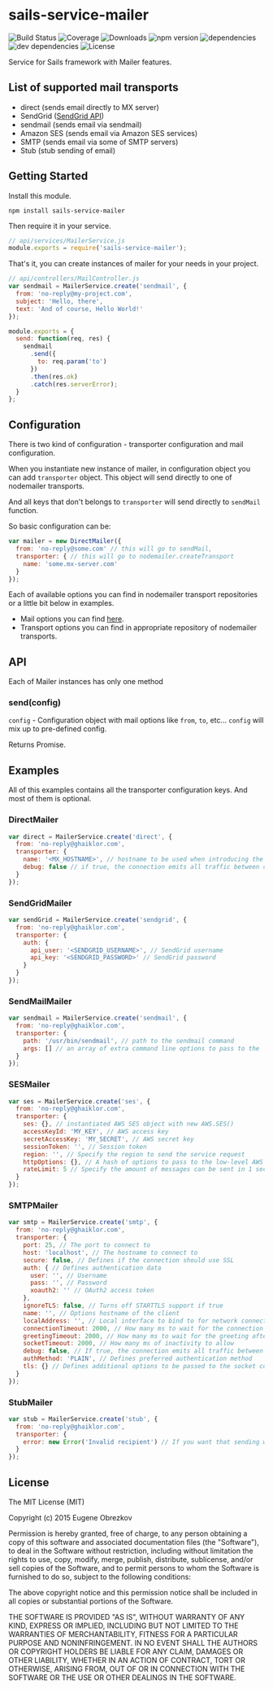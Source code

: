 # sails-service-mailer

![Build Status](https://img.shields.io/travis/ghaiklor/sails-service-mailer.svg) ![Coverage](https://img.shields.io/coveralls/ghaiklor/sails-service-mailer.svg) ![Downloads](https://img.shields.io/npm/dm/sails-service-mailer.svg) ![npm version](https://img.shields.io/npm/v/sails-service-mailer.svg) ![dependencies](https://img.shields.io/david/ghaiklor/sails-service-mailer.svg) ![dev dependencies](https://img.shields.io/david/dev/ghaiklor/sails-service-mailer.svg) ![License](https://img.shields.io/npm/l/sails-service-mailer.svg)

Service for Sails framework with Mailer features.

## List of supported mail transports

- direct (sends email directly to MX server)
- SendGrid ([SendGrid API](https://sendgrid.com/docs/API_Reference/Web_API/mail.html))
- sendmail (sends email via sendmail)
- Amazon SES (sends email via Amazon SES services)
- SMTP (sends email via some of SMTP servers)
- Stub (stub sending of email)

## Getting Started

Install this module.

```shell
npm install sails-service-mailer
```

Then require it in your service.

```javascript
// api/services/MailerService.js
module.exports = require('sails-service-mailer');
```

That's it, you can create instances of mailer for your needs in your project.

```javascript
// api/controllers/MailController.js
var sendmail = MailerService.create('sendmail', {
  from: 'no-reply@my-project.com',
  subject: 'Hello, there',
  text: 'And of course, Hello World!'
});

module.exports = {
  send: function(req, res) {
    sendmail
      .send({
        to: req.param('to')
      })
      .then(res.ok)
      .catch(res.serverError);
  }
};
```

## Configuration

There is two kind of configuration - transporter configuration and mail configuration.

When you instantiate new instance of mailer, in configuration object you can add `transporter` object.
This object will send directly to one of nodemailer transports.

And all keys that don't belongs to `transporter` will send directly to `sendMail` function.

So basic configuration can be:

```javascript
var mailer = new DirectMailer({
  from: 'no-reply@some.com' // this will go to sendMail,
  transporter: { // this will go to nodemailer.createTransport
    name: 'some.mx-server.com'
  }
});
```

Each of available options you can find in nodemailer transport repositories or a little bit below in examples.

- Mail options you can find [here](http://www.nodemailer.com/#e-mail-message-fields).
- Transport options you can find in appropriate repository of nodemailer transports.

## API

Each of Mailer instances has only one method

### send(config)

`config` - Configuration object with mail options like `from`, `to`, etc... `config` will mix up to pre-defined config.

Returns Promise.

## Examples

All of this examples contains all the transporter configuration keys. And most of them is optional.

### DirectMailer

```javascript
var direct = MailerService.create('direct', {
  from: 'no-reply@ghaiklor.com',
  transporter: {
    name: '<MX_HOSTNAME>', // hostname to be used when introducing the client to the MX server
    debug: false // if true, the connection emits all traffic between client and server as `log` events
  }
});
```

### SendGridMailer

```javascript
var sendGrid = MailerService.create('sendgrid', {
  from: 'no-reply@ghaiklor.com',
  transporter: {
    auth: {
      api_user: '<SENDGRID_USERNAME>', // SendGrid username
      api_key: '<SENDGRID_PASSWORD>' // SendGrid password
    }
  }
});
```

### SendMailMailer

```javascript
var sendmail = MailerService.create('sendmail', {
  from: 'no-reply@ghaiklor.com',
  transporter: {
    path: '/usr/bin/sendmail', // path to the sendmail command
    args: [] // an array of extra command line options to pass to the `sendmail` command
  }
});
```

### SESMailer

```javascript
var ses = MailerService.create('ses', {
  from: 'no-reply@ghaiklor.com',
  transporter: {
    ses: {}, // instantiated AWS SES object with new AWS.SES()
    accessKeyId: 'MY_KEY', // AWS access key
    secretAccessKey: 'MY_SECRET', // AWS secret key
    sessionToken: '', // Session token
    region: '', // Specify the region to send the service request
    httpOptions: {}, // A hash of options to pass to the low-level AWS HTTP request
    rateLimit: 5 // Specify the amount of messages can be sent in 1 second
  }
});
```

### SMTPMailer

```javascript
var smtp = MailerService.create('smtp', {
  from: 'no-reply@ghaiklor.com',
  transporter: {
    port: 25, // The port to connect to
    host: 'localhost', // The hostname to connect to
    secure: false, // Defines if the connection should use SSL
    auth: { // Defines authentication data
      user: '', // Username
      pass: '', // Password
      xoauth2: '' // OAuth2 access token
    },
    ignoreTLS: false, // Turns off STARTTLS support if true
    name: '', // Options hostname of the client
    localAddress: '', // Local interface to bind to for network connections
    connectionTimeout: 2000, // How many ms to wait for the connection to establish
    greetingTimeout: 2000, // How many ms to wait for the greeting after connection
    socketTimeout: 2000, // How many ms of inactivity to allow
    debug: false, // If true, the connection emits all traffic between client and server as `log` events
    authMethod: 'PLAIN', // Defines preferred authentication method
    tls: {} // Defines additional options to be passed to the socket constructor
  }
});
```

### StubMailer

```javascript
var stub = MailerService.create('stub', {
  from: 'no-reply@ghaiklor.com',
  transporter: {
    error: new Error('Invalid recipient') // If you want that sending will fail and return error
  }
});
```

## License

The MIT License (MIT)

Copyright (c) 2015 Eugene Obrezkov

Permission is hereby granted, free of charge, to any person obtaining a copy
of this software and associated documentation files (the "Software"), to deal
in the Software without restriction, including without limitation the rights
to use, copy, modify, merge, publish, distribute, sublicense, and/or sell
copies of the Software, and to permit persons to whom the Software is
furnished to do so, subject to the following conditions:

The above copyright notice and this permission notice shall be included in all
copies or substantial portions of the Software.

THE SOFTWARE IS PROVIDED "AS IS", WITHOUT WARRANTY OF ANY KIND, EXPRESS OR
IMPLIED, INCLUDING BUT NOT LIMITED TO THE WARRANTIES OF MERCHANTABILITY,
FITNESS FOR A PARTICULAR PURPOSE AND NONINFRINGEMENT. IN NO EVENT SHALL THE
AUTHORS OR COPYRIGHT HOLDERS BE LIABLE FOR ANY CLAIM, DAMAGES OR OTHER
LIABILITY, WHETHER IN AN ACTION OF CONTRACT, TORT OR OTHERWISE, ARISING FROM,
OUT OF OR IN CONNECTION WITH THE SOFTWARE OR THE USE OR OTHER DEALINGS IN THE
SOFTWARE.
